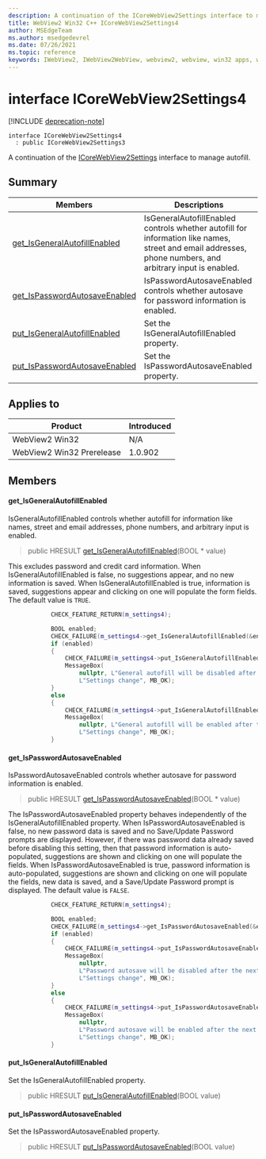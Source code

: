 ```yaml
---
description: A continuation of the ICoreWebView2Settings interface to manage autofill.
title: WebView2 Win32 C++ ICoreWebView2Settings4
author: MSEdgeTeam
ms.author: msedgedevrel
ms.date: 07/26/2021
ms.topic: reference
keywords: IWebView2, IWebView2WebView, webview2, webview, win32 apps, win32, edge, ICoreWebView2, ICoreWebView2Controller, browser control, edge html, ICoreWebView2Settings4
---
```


# interface ICoreWebView2Settings4

[!INCLUDE [deprecation-note](../includes/deprecation-note.md)]

```
interface ICoreWebView2Settings4
  : public ICoreWebView2Settings3
```

A continuation of the [ICoreWebView2Settings](icorewebview2settings.md) interface to manage autofill.

## Summary

 Members                        | Descriptions
--------------------------------|---------------------------------------------
[get_IsGeneralAutofillEnabled](#get_isgeneralautofillenabled) | IsGeneralAutofillEnabled controls whether autofill for information like names, street and email addresses, phone numbers, and arbitrary input is enabled.
[get_IsPasswordAutosaveEnabled](#get_ispasswordautosaveenabled) | IsPasswordAutosaveEnabled controls whether autosave for password information is enabled.
[put_IsGeneralAutofillEnabled](#put_isgeneralautofillenabled) | Set the IsGeneralAutofillEnabled property.
[put_IsPasswordAutosaveEnabled](#put_ispasswordautosaveenabled) | Set the IsPasswordAutosaveEnabled property.

## Applies to

Product                         | Introduced
--------------------------------|---------------------------------------------
WebView2 Win32            |    N/A
WebView2 Win32 Prerelease |    1.0.902

## Members

#### get_IsGeneralAutofillEnabled

IsGeneralAutofillEnabled controls whether autofill for information like names, street and email addresses, phone numbers, and arbitrary input is enabled.

> public HRESULT [get_IsGeneralAutofillEnabled](#get_isgeneralautofillenabled)(BOOL * value)

This excludes password and credit card information. When IsGeneralAutofillEnabled is false, no suggestions appear, and no new information is saved. When IsGeneralAutofillEnabled is true, information is saved, suggestions appear and clicking on one will populate the form fields. The default value is `TRUE`.

```cpp
            CHECK_FEATURE_RETURN(m_settings4);

            BOOL enabled;
            CHECK_FAILURE(m_settings4->get_IsGeneralAutofillEnabled(&enabled));
            if (enabled)
            {
                CHECK_FAILURE(m_settings4->put_IsGeneralAutofillEnabled(FALSE));
                MessageBox(
                    nullptr, L"General autofill will be disabled after the next navigation.",
                    L"Settings change", MB_OK);
            }
            else
            {
                CHECK_FAILURE(m_settings4->put_IsGeneralAutofillEnabled(TRUE));
                MessageBox(
                    nullptr, L"General autofill will be enabled after the next navigation.",
                    L"Settings change", MB_OK);
            }
```

#### get_IsPasswordAutosaveEnabled

IsPasswordAutosaveEnabled controls whether autosave for password information is enabled.

> public HRESULT [get_IsPasswordAutosaveEnabled](#get_ispasswordautosaveenabled)(BOOL * value)

The IsPasswordAutosaveEnabled property behaves independently of the IsGeneralAutofillEnabled property. When IsPasswordAutosaveEnabled is false, no new password data is saved and no Save/Update Password prompts are displayed. However, if there was password data already saved before disabling this setting, then that password information is auto-populated, suggestions are shown and clicking on one will populate the fields. When IsPasswordAutosaveEnabled is true, password information is auto-populated, suggestions are shown and clicking on one will populate the fields, new data is saved, and a Save/Update Password prompt is displayed. The default value is `FALSE`.

```cpp
            CHECK_FEATURE_RETURN(m_settings4);

            BOOL enabled;
            CHECK_FAILURE(m_settings4->get_IsPasswordAutosaveEnabled(&enabled));
            if (enabled)
            {
                CHECK_FAILURE(m_settings4->put_IsPasswordAutosaveEnabled(FALSE));
                MessageBox(
                    nullptr,
                    L"Password autosave will be disabled after the next navigation.",
                    L"Settings change", MB_OK);
            }
            else
            {
                CHECK_FAILURE(m_settings4->put_IsPasswordAutosaveEnabled(TRUE));
                MessageBox(
                    nullptr,
                    L"Password autosave will be enabled after the next navigation.",
                    L"Settings change", MB_OK);
            }
```

#### put_IsGeneralAutofillEnabled

Set the IsGeneralAutofillEnabled property.

> public HRESULT [put_IsGeneralAutofillEnabled](#put_isgeneralautofillenabled)(BOOL value)

#### put_IsPasswordAutosaveEnabled

Set the IsPasswordAutosaveEnabled property.

> public HRESULT [put_IsPasswordAutosaveEnabled](#put_ispasswordautosaveenabled)(BOOL value)

